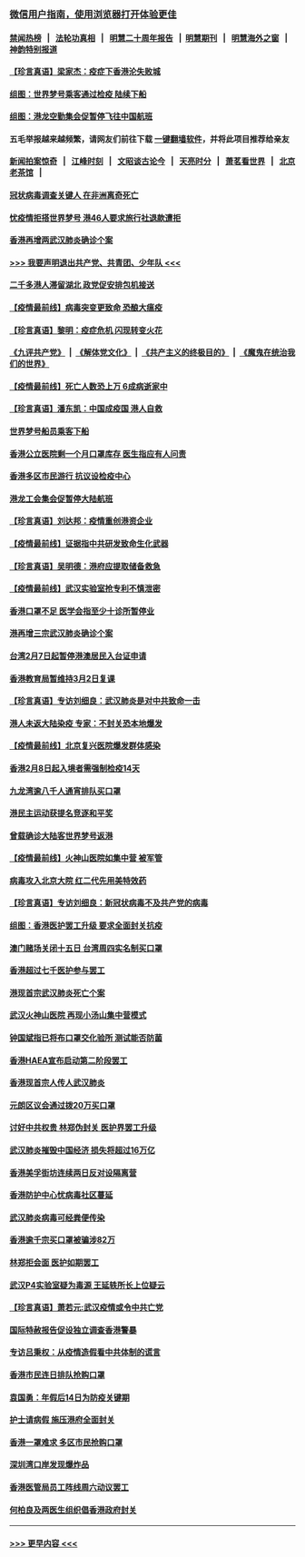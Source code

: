 ### [微信用户指南，使用浏览器打开体验更佳](https://github.com/gfw-breaker/banned-news1/blob/master/indexes/wechat-guide.md?t=0)
#### [禁闻热榜](热点新闻.md?t=0)  &nbsp;&nbsp;|&nbsp;&nbsp; [法轮功真相](https://github.com/gfw-breaker/truth/blob/master/README.md?t=0) &nbsp;&nbsp;|&nbsp;&nbsp; [明慧二十周年报告](https://github.com/gfw-breaker/mh-reports/blob/master/README.md?t=0) &nbsp;&nbsp;|&nbsp;&nbsp;[明慧期刊](https://github.com/gfw-breaker/mh-qikan) &nbsp;&nbsp;|&nbsp;&nbsp; [明慧海外之窗](https://github.com/gfw-breaker/mh-news/blob/master/README.md?t=0) &nbsp;&nbsp;|&nbsp;&nbsp; [神韵特别报道](https://github.com/gfw-breaker/mh-news/blob/master/shenyun.md?t=0)
#### [【珍言真语】梁家杰：疫症下香港沦失败城](../pages/nsc415/n11861588.md?t=02120455) 
#### [组图：世界梦号乘客通过检疫 陆续下船](../pages/nsc415/n11858302.md?t=02120455) 
#### [组图：港龙空勤集会促暂停飞往中国航班](../pages/nsc415/n11858190.md?t=02120455) 
#### 五毛举报越来越频繁，请网友们前往下载 [一键翻墙软件](https://github.com/gfw-breaker/ssr-accounts)，并将此项目推荐给亲友
#### [新闻拍案惊奇](https://github.com/gfw-breaker/banned-news1/blob/master/pages/link4.md) &nbsp;&nbsp;|&nbsp;&nbsp; [江峰时刻](https://github.com/gfw-breaker/banned-news1/blob/master/pages/link4.md) &nbsp;&nbsp;|&nbsp;&nbsp; [文昭谈古论今](https://github.com/gfw-breaker/banned-news1/blob/master/pages/link4.md) &nbsp;&nbsp;|&nbsp;&nbsp; [天亮时分](https://github.com/gfw-breaker/banned-news1/blob/master/pages/link4.md) &nbsp;&nbsp;|&nbsp;&nbsp; [萧茗看世界](https://github.com/gfw-breaker/banned-news1/blob/master/pages/link4.md) &nbsp;&nbsp;|&nbsp;&nbsp; [北京老茶馆](https://github.com/gfw-breaker/banned-news1/blob/master/pages/link4.md) &nbsp;&nbsp;|&nbsp;&nbsp; 
#### [冠状病毒调查关键人 在非洲离奇死亡](../pages/nsc415/n11859798.md?t=02120455) 
#### [忧疫情拒搭世界梦号 港46人要求旅行社退款遭拒](../pages/nsc415/n11859849.md?t=02120455) 
#### [香港再增两武汉肺炎确诊个案](../pages/nsc415/n11859833.md?t=02120455) 
#### [>>> 我要声明退出共产党、共青团、少年队 <<<](https://github.com/begood0513/goodnews/blob/master/quit/letter.md) 
#### [二千多港人滞留湖北 政党促安排包机接送](../pages/nsc415/n11859831.md?t=02120455) 
#### [【疫情最前线】病毒突变更致命 恐酿大瘟疫](../pages/nsc415/n11859604.md?t=02120455) 
#### [【珍言真语】黎明：疫症危机 闪现转变火花](../pages/nsc415/n11859199.md?t=02120455) 
#### [《九评共产党》](https://github.com/begood0513/9ping.md/blob/master/README.md) &nbsp;|&nbsp; [《解体党文化》](../../../../jtdwh.md/blob/master/README.md)  &nbsp;|&nbsp; [《共产主义的终极目的》](../../../../gczydzjmd.md/blob/master/README.md) &nbsp;|&nbsp; [《魔鬼在统治我们的世界》](../../../../mgztzwmdsj.md/blob/master/README.md) 
#### [【疫情最前线】死亡人数恐上万 6成病逝家中](../pages/nsc415/n11856687.md?t=02120455) 
#### [【珍言真语】潘东凯：中国成疫国 港人自救](../pages/nsc415/n11856962.md?t=02120455) 
#### [世界梦号船员乘客下船](../pages/nsc415/n11856883.md?t=02120455) 
#### [香港公立医院剩一个月口罩库存 医生指应有人问责](../pages/nsc415/n11856875.md?t=02120455) 
#### [香港多区市民游行 抗议设检疫中心](../pages/nsc415/n11856866.md?t=02120455) 
#### [港龙工会集会促暂停大陆航班](../pages/nsc415/n11856840.md?t=02120455) 
#### [【珍言真语】刘达邦：疫情重创港资企业](../pages/nsc415/n11854274.md?t=02120455) 
#### [【疫情最前线】证据指中共研发致命生化武器](../pages/nsc415/n11853087.md?t=02120455) 
#### [【珍言真语】吴明德：港府应提取储备救急](../pages/nsc415/n11852734.md?t=02120455) 
#### [【疫情最前线】武汉实验室抢专利不慎泄密](../pages/nsc415/n11850310.md?t=02120455) 
#### [香港口罩不足 医学会指至少十诊所暂停业](../pages/nsc415/n11850301.md?t=02120455) 
#### [港再增三宗武汉肺炎确诊个案](../pages/nsc415/n11850328.md?t=02120455) 
#### [台湾2月7日起暂停港澳居民入台证申请](../pages/nsc415/n11850304.md?t=02120455) 
#### [香港教育局暂维持3月2日复课](../pages/nsc415/n11850260.md?t=02120455) 
#### [【珍言真语】专访刘细良：武汉肺炎是对中共致命一击](../pages/nsc415/n11849934.md?t=02120455) 
#### [港人未返大陆染疫 专家：不封关恐本地爆发](../pages/nsc415/n11848021.md?t=02120455) 
#### [【疫情最前线】北京复兴医院爆发群体感染](../pages/nsc415/n11847626.md?t=02120455) 
#### [香港2月8日起入境者需强制检疫14天](../pages/nsc415/n11847658.md?t=02120455) 
#### [九龙湾逾八千人通宵排队买口罩](../pages/nsc415/n11847647.md?t=02120455) 
#### [港民主运动获提名竞逐和平奖](../pages/nsc415/n11847633.md?t=02120455) 
#### [曾载确诊大陆客世界梦号返港](../pages/nsc415/n11847608.md?t=02120455) 
#### [【疫情最前线】火神山医院如集中营 被军管](../pages/nsc415/n11847524.md?t=02120455) 
#### [病毒攻入北京大院 红二代先用美特效药](../pages/nsc415/n11847427.md?t=02120455) 
#### [【珍言真语】专访刘细良：新冠状病毒不及共产党的病毒](../pages/nsc415/n11847164.md?t=02120455) 
#### [组图：香港医护罢工升级 要求全面封关抗疫](../pages/nsc415/n11844107.md?t=02120455) 
#### [澳门赌场关闭十五日 台湾周四实名制买口罩](../pages/nsc415/n11845083.md?t=02120455) 
#### [香港超过七千医护参与罢工](../pages/nsc415/n11845051.md?t=02120455) 
#### [港现首宗武汉肺炎死亡个案](../pages/nsc415/n11844998.md?t=02120455) 
#### [武汉火神山医院 再现小汤山集中营模式](../pages/nsc415/n11844763.md?t=02120455) 
#### [钟国斌指已将布口罩交化验所 测试能否防菌](../pages/nsc415/n11842783.md?t=02120455) 
#### [香港HAEA宣布启动第二阶段罢工](../pages/nsc415/n11842723.md?t=02120455) 
#### [香港现首宗人传人武汉肺炎](../pages/nsc415/n11842766.md?t=02120455) 
#### [元朗区议会通过拨20万买口罩](../pages/nsc415/n11842754.md?t=02120455) 
#### [讨好中共权贵 林郑伪封关 医护界罢工升级](../pages/nsc415/n11842359.md?t=02120455) 
#### [武汉肺炎摧毁中国经济 损失将超过16万亿](../pages/nsc415/n11839723.md?t=02120455) 
#### [香港美孚街坊连续两日反对设隔离营](../pages/nsc415/n11839962.md?t=02120455) 
#### [香港防护中心忧病毒社区蔓延](../pages/nsc415/n11839933.md?t=02120455) 
#### [武汉肺炎病毒可经粪便传染](../pages/nsc415/n11839939.md?t=02120455) 
#### [香港逾千宗买口罩被骗涉82万](../pages/nsc415/n11839914.md?t=02120455) 
#### [林郑拒会面 医护如期罢工](../pages/nsc415/n11839892.md?t=02120455) 
#### [武汉P4实验室疑为毒源 王延轶所长上位疑云](../pages/nsc415/n11835543.md?t=02120455) 
#### [【珍言真语】萧若元:武汉疫情或令中共亡党](../pages/nsc415/n11829394.md?t=02120455) 
#### [国际特赦报告促设独立调查香港警暴](../pages/nsc415/n11833845.md?t=02120455) 
#### [专访吕秉权：从疫情造假看中共体制的谎言](../pages/nsc415/n11833813.md?t=02120455) 
#### [香港市民连日排队抢购口罩](../pages/nsc415/n11833794.md?t=02120455) 
#### [袁国勇：年假后14日为防疫关键期](../pages/nsc415/n11831088.md?t=02120455) 
#### [护士请病假 施压港府全面封关](../pages/nsc415/n11831030.md?t=02120455) 
#### [香港一罩难求 多区市民抢购口罩](../pages/nsc415/n11831002.md?t=02120455) 
#### [深圳湾口岸发现爆炸品](../pages/nsc415/n11828802.md?t=02120455) 
#### [香港医管局员工阵线周六动议罢工](../pages/nsc415/n11828762.md?t=02120455) 
#### [何柏良及两医生组织倡香港政府封关](../pages/nsc415/n11828749.md?t=02120455) 

----
#### [ >>> 更早内容 <<< ](../indexes/nsc415-earlier.md)
